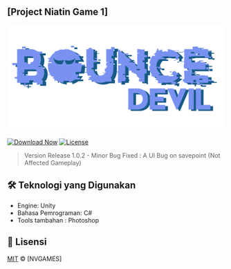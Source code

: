 
## [Project Niatin Game 1] 

![Header Image](img/logo.png)

[![Download Now](https://img.shields.io/badge/Download-Game-green?style=for-the-badge&logo=github)](https://github.com/Vall-Here/NVGAMES-bounce-devil/releases/download/1.0.3/Bounce.Devil.1.0.3.apk)
[![License](https://img.shields.io/badge/License-MIT-blue?style=for-the-badge)](LICENSE)

> Version Release 1.0.2 - 
> Minor Bug Fixed : A UI Bug on savepoint (Not Affected Gameplay)


## 🛠️ Teknologi yang Digunakan

- Engine: Unity
- Bahasa Pemrograman: C#
- Tools tambahan : Photoshop






## 📜 Lisensi
[MIT](LICENSE) © [NVGAMES]
